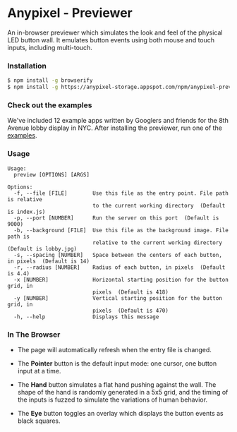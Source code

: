 # Anypixel - Previewer
An in-browser previewer which simulates the look and feel of the physical LED button wall. 
It emulates button events using both mouse and touch inputs, including multi-touch.

### Installation
```sh
$ npm install -g browserify
$ npm install -g https://anypixel-storage.appspot.com/npm/anypixel-previewer.tar.gz
```

### Check out the examples 
We've included 12 example apps written by Googlers and friends for the 8th Avenue lobby display in NYC. After installing the previewer, run one of the [examples](https://github.com/googlecreativelab/anypixel/tree/master/frontend/examples).

### Usage
```
Usage:
  preview [OPTIONS] [ARGS]
  
Options: 
  -f, --file [FILE]        Use this file as the entry point. File path is relative 
                           to the current working directory  (Default is index.js)
  -p, --port [NUMBER]      Run the server on this port  (Default is 9000)
  -b, --background [FILE]  Use this file as the background image. File path is 
                           relative to the current working directory  (Default is lobby.jpg)
  -s, --spacing [NUMBER]   Space between the centers of each button, in pixels  (Default is 14)
  -r, --radius [NUMBER]    Radius of each button, in pixels  (Default is 4.4)
  -x [NUMBER]              Horizontal starting position for the button grid, in 
                           pixels  (Default is 418)
  -y [NUMBER]              Vertical starting position for the button grid, in 
                           pixels  (Default is 470)
  -h, --help               Displays this message
```

### In The Browser

- The page will automatically refresh when the entry file is changed.

- The **Pointer** button is the default input mode: one cursor, one button input at a time.

- The **Hand** button simulates a flat hand pushing against the wall. The shape of the hand is 
randomly generated in a 5x5 grid, and the timing of the inputs is fuzzed to simulate the variations 
of human behavior.

- The **Eye** button toggles an overlay which displays the button events as black squares.
